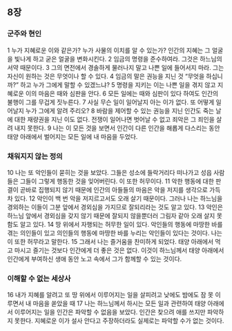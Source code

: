 ## 8장
### 군주와 현인
1 누가 지혜로운 이와 같은가? 누가 사물의 이치를 알 수 있는가? 인간의 지혜는 그 얼굴을 빛나게 하고 굳은 얼굴을 변화시킨다.
2 임금의 명령을 준수하여라. 그것은 하느님의 서약 때문이다.
3 그의 면전에서 경솔하게 물러나지 말고 나쁜 일에 들어서지 마라. 그는 자신이 원하는 것은 무엇이나 할 수 있다.
4 임금의 말은 권능을 지닌 것 “무엇을 하십니까?” 하고 누가 그에게 말할 수 있겠느냐?
5 명령을 지키는 이는 나쁜 일을 겪지 않고 지혜로운 이의 마음은 때와 심판을 안다.
6 모든 일에는 때와 심판이 있다 하여도 인간의 불행이 그를 무겁게 짓누른다.
7 사실 무슨 일이 일어날지 아는 이가 없다. 또 어떻게 일어날지 누가 그에게 알려 주리오?
8 바람을 제어할 수 있는 권능을 지닌 인간도 죽는 날에 대한 재량권을 지닌 이도 없다. 전쟁이 일어나면 벗어날 수 없고 죄악은 그 죄인을 살려 내지 못한다.
9 나는 이 모든 것을 보면서 인간이 다른 인간을 해롭게 다스리는 동안 태양 아래에서 벌어지는 모든 일에 내 마음을 두었다.
### 채워지지 않는 정의
10 나는 또 악인들이 묻히는 것을 보았다. 그들은 성소에 들락거리다 떠나가고 성읍 사람들은 그들이 그렇게 행동한 것을 잊어버린다. 이 또한 허무이다.
11 악한 행동에 대한 판결이 곧바로 집행되지 않기 때문에 인간의 아들들의 마음은 악을 저지를 생각으로 가득 차 있다.
12 악인이 백 번 악을 저지르고서도 오래 살기 때문이다. 그러나 나는 하느님을 경외하는 이들이 그분 앞에서 경외심을 가지므로 잘되리라는 것도 알고 있다.
13 악인은 하느님 앞에서 경외심을 갖지 않기 때문에 잘되지 않을뿐더러 그림자 같아 오래 살지 못함도 알고 있다.
14 땅 위에서 자행되는 허무한 일이 있다. 악인들의 행동에 마땅한 바를 겪는 의인들이 있고 의인들의 행동에 마땅한 바를 누리는 악인들이 있다는 것이다. 나는 이 또한 허무라고 말한다.
15 그래서 나는 즐거움을 찬미하게 되었다. 태양 아래에서 먹고 마시고 즐기는 것보다 인간에게 더 좋은 것은 없다. 이것이 하느님께서 태양 아래에서 인간에게 부여하신 생애 동안 노고 속에서 그가 함께할 수 있는 것이다.
### 이해할 수 없는 세상사
16 내가 지혜를 알려고 또 땅 위에서 이루어지는 일을 살피려고 낮에도 밤에도 잠 못 이루면서 내 마음을 쏟았을 때
17 나는 하느님께서 하시는 모든 일과 관련하여 태양 아래에서 이루어지는 일을 인간은 파악할 수 없음을 보았다. 인간은 찾으려 애를 쓰지만 파악하지 못한다. 지혜로운 이가 설사 안다고 주장하더라도 실제로는 파악할 수가 없는 것이다.
